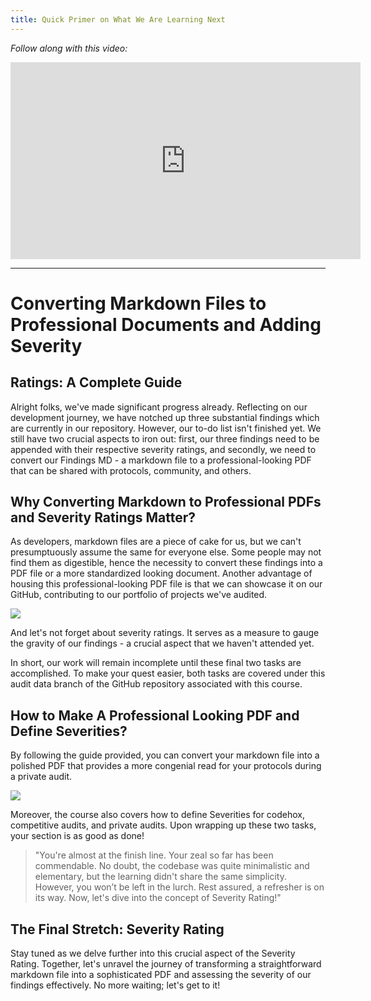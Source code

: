 ```yaml
---
title: Quick Primer on What We Are Learning Next
---
```


_Follow along with this video:_

<iframe width="560" height="315" src="https://www.youtube.com/embed/rjaLKCmQf7g?si=pxFouf1g3JFsRwai" title="YouTube video player" frameborder="0" allow="accelerometer; autoplay; clipboard-write; encrypted-media; gyroscope; picture-in-picture; web-share" allowfullscreen></iframe>

---

# Converting Markdown Files to Professional Documents and Adding Severity

## Ratings: A Complete Guide

Alright folks, we've made significant progress already. Reflecting on our development journey, we have notched up three substantial findings which are currently in our repository. However, our to-do list isn't finished yet. We still have two crucial aspects to iron out: first, our three findings need to be appended with their respective severity ratings, and secondly, we need to convert our Findings MD - a markdown file to a professional-looking PDF that can be shared with protocols, community, and others.

## Why Converting Markdown to Professional PDFs and Severity Ratings Matter?

As developers, markdown files are a piece of cake for us, but we can't presumptuously assume the same for everyone else. Some people may not find them as digestible, hence the necessity to convert these findings into a PDF file or a more standardized looking document. Another advantage of housing this professional-looking PDF file is that we can showcase it on our GitHub, contributing to our portfolio of projects we've audited.

![](https://cdn.videotap.com/icJBNaM8sxENWNYlNi7X-21.65.png)

And let's not forget about severity ratings. It serves as a measure to gauge the gravity of our findings - a crucial aspect that we haven't attended yet.

In short, our work will remain incomplete until these final two tasks are accomplished. To make your quest easier, both tasks are covered under this audit data branch of the GitHub repository associated with this course.

## How to Make A Professional Looking PDF and Define Severities?

By following the guide provided, you can convert your markdown file into a polished PDF that provides a more congenial read for your protocols during a private audit.

![](https://cdn.videotap.com/6WRfDfytGP8akINajDkG-61.35.png)

Moreover, the course also covers how to define Severities for codehox, competitive audits, and private audits. Upon wrapping up these two tasks, your section is as good as done!

> "You're almost at the finish line. Your zeal so far has been commendable. No doubt, the codebase was quite minimalistic and elementary, but the learning didn't share the same simplicity. However, you won’t be left in the lurch. Rest assured, a refresher is on its way. Now, let's dive into the concept of Severity Rating!"

## The Final Stretch: Severity Rating

Stay tuned as we delve further into this crucial aspect of the Severity Rating. Together, let's unravel the journey of transforming a straightforward markdown file into a sophisticated PDF and assessing the severity of our findings effectively. No more waiting; let's get to it!
